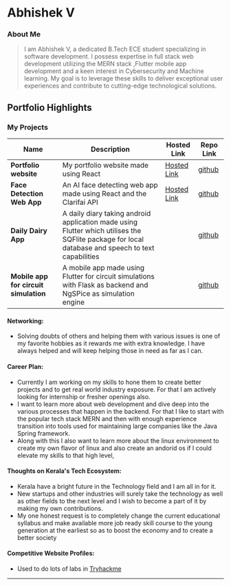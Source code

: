 # Abhishek V

### About Me

> I am Abhishek V, a dedicated B.Tech ECE student specializing in software development. I possess expertise in full stack web development utilizing the MERN stack ,Flutter mobile app development and a keen interest in Cybersecurity and Machine learning. My goal is to leverage these skills to deliver exceptional user experiences and contribute to cutting-edge technological solutions.

## Portfolio Highlights

### My Projects

| Name                                  | Description                                                                                                                                       | Hosted Link                                                        | Repo Link                                                       |
| ------------------------------------- | ------------------------------------------------------------------------------------------------------------------------------------------------- | ------------------------------------------------------------------ | --------------------------------------------------------------- |
| **Portfolio website**                 | My portfolio website made using React                                                                                                             | [Hosted Link](abhishekv.pages.dev)                                 | [github](https://github.com/abhiofcl/portfolio-yt2)             |
| **Face Detection Web App**            | An AI face detecting web app made using React and the Clarifai API                                                                                | [Hosted Link](https://simple-face-recognition-webapp.netlify.app/) | [github](https://github.com/abhiofcl/face-recognition-app)      |
| **Daily Dairy App**                   | A daily diary taking android application made using Flutter which utilises the SQFlite package for local database and speech to text capabilities |                                                                    | [github](https://github.com/abhiofcl/stt_diary_app)             |
| **Mobile app for circuit simulation** | A mobile app made using Flutter for circuit simulations with Flask as backend and NgSPice as simulation engine                                    |                                                                    | [github](https://github.com/abhiofcl/flutter_circuit_simulator) |

#### Networking:

- Solving doubts of others and helping them with various issues is one of my favorite hobbies as it rewards me with extra knowledge. I have always helped and will keep helping those in need as far as I can.

#### Career Plan:

- Currently I am working on my skills to hone them to create better projects and to get real world industry exposure. For that I am actively looking for internship or fresher openings also.
- I want to learn more about web development and dive deep into the various processes that happen in the backend. For that I like to start with the popular tech stack MERN and then with enough experience transition into tools used for maintaining large companies like the Java Spring framework.
- Along with this I also want to learn more about the linux environment to create my own flavor of linux and also create an andorid os if I could elevate my skills to that high level,

#### Thoughts on Kerala's Tech Ecosystem:

- Kerala have a bright future in the Technology field and I am all in for it.
- New startups and other industries will surely take the technology as well as other fields to the next level and I wish to become a part of it by making my own contributions.
- My one honest request is to completely change the current educational syllabus and make available more job ready skill course to the young generation at the earliest so as to boost the economy and to create a better society

#### Competitive Website Profiles:

- Used to do lots of labs in [Tryhackme](https://tryhackme.com/p/WhitehatAbhi)

---
